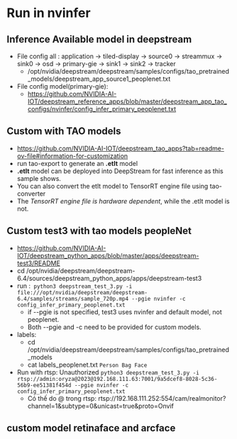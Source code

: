 # Run in nvinfer 
## Inference Available model in deepstream
+ File config all : application -> tiled-display -> source0 -> streammux -> sink0 -> osd -> primary-gie -> sink1 -> sink2 -> tracker
  + /opt/nvidia/deepstream/deepstream/samples/configs/tao_pretrained_models/deepstream_app_source1_peoplenet.txt
+ File config model(primary-gie):
  + https://github.com/NVIDIA-AI-IOT/deepstream_reference_apps/blob/master/deepstream_app_tao_configs/nvinfer/config_infer_primary_peoplenet.txt

## Custom with TAO models
+ https://github.com/NVIDIA-AI-IOT/deepstream_tao_apps?tab=readme-ov-file#information-for-customization
+ run tao-export to generate an **.etlt** model
+ **.etlt** model can be deployed into DeepStream for fast inference as this sample shows.
+ You can also convert the etlt model to TensorRT engine file using tao-converter
+ The _TensorRT engine file is hardware dependent_, while the .etlt model is not.

## Custom test3 with tao models peopleNet 
+ https://github.com/NVIDIA-AI-IOT/deepstream_python_apps/blob/master/apps/deepstream-test3/README
+ cd /opt/nvidia/deepstream/deepstream-6.4/sources/deepstream_python_apps/apps/deepstream-test3
+ run :` python3 deepstream_test_3.py -i file:///opt/nvidia/deepstream/deepstream-6.4/samples/streams/sample_720p.mp4 --pgie nvinfer -c config_infer_primary_peoplenet.txt`
  + if --pgie is not specified, test3 uses nvinfer and default model, not peoplenet.
  + Both --pgie and -c need to be provided for custom models.
+ labels: 
  + cd /opt/nvidia/deepstream/deepstream/samples/configs/tao_pretrained_models
  + cat labels_peoplenet.txt `Person Bag Face`
+ Run with rtsp: Unauthorized
  `python3 deepstream_test_3.py -i rtsp://admin:oryza@2023@192.168.111.63:7001/9a5dcef8-8028-5c36-56b9-ee51381f454d --pgie nvinfer -c config_infer_primary_peoplenet.txt`
  + Có thế do @ trong rtsp: rtsp://192.168.111.252:554/cam/realmonitor?channel=1&subtype=0&unicast=true&proto=Onvif
## custom model retinaface and arcface
